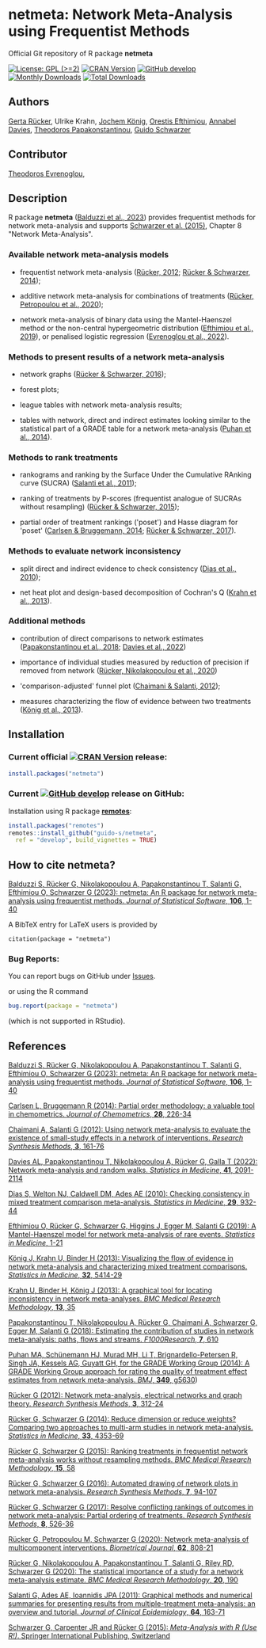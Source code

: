 # netmeta: Network Meta-Analysis using Frequentist Methods
Official Git repository of R package **netmeta**

[![License: GPL (>=2)](https://img.shields.io/badge/license-GPL-blue)](https://www.gnu.org/licenses/old-licenses/gpl-2.0.en.html)
[![CRAN Version](https://www.r-pkg.org/badges/version/netmeta)](https://cran.r-project.org/package=netmeta)
[![GitHub develop](https://img.shields.io/badge/develop-3.0--3-purple)](https://img.shields.io/badge/develop-3.0--3-purple)
[![Monthly Downloads](https://cranlogs.r-pkg.org/badges/netmeta)](https://cranlogs.r-pkg.org/badges/netmeta)
[![Total Downloads](https://cranlogs.r-pkg.org/badges/grand-total/netmeta)](https://cranlogs.r-pkg.org/badges/grand-total/netmeta)


## Authors

[Gerta Rücker](https://orcid.org/0000-0002-2192-2560),
Ulrike Krahn,
[Jochem König](https://orcid.org/0000-0003-4683-0360),
[Orestis Efthimiou](https://orcid.org/0000-0002-0955-7572),
[Annabel Davies](https://orcid.org/0000-0003-2320-7701),
[Theodoros Papakonstantinou](https://orcid.org/0000-0002-6630-6817),
[Guido Schwarzer](https://orcid.org/0000-0001-6214-9087)


## Contributor

[Theodoros Evrenoglou](https://orcid.org/0000-0003-3336-8058),


## Description

R package **netmeta** ([Balduzzi et al., 2023](https://www.doi.org/10.18637/jss.v106.i02)) provides frequentist methods for network meta-analysis and supports [Schwarzer et al. (2015)](https://link.springer.com/book/10.1007/978-3-319-21416-0), Chapter 8 "Network Meta-Analysis".

### Available network meta-analysis models

  - frequentist network meta-analysis ([Rücker, 2012](https://scholar.google.com/scholar?q=Rücker+2012+Network+meta-analysis+electrical+networks+and+graph+theory); [Rücker & Schwarzer, 2014](https://scholar.google.com/scholar?q=Rücker+Schwarzer+2014+Reduce+dimension+or+reduce+weights));

  - additive network meta-analysis for combinations of treatments
    ([Rücker, Petropoulou et al.,
    2020](https://doi.org/10.1002/bimj.201800167));

  - network meta-analysis of binary data using the Mantel-Haenszel
    method or the non-central hypergeometric distribution ([Efthimiou
    et al.,
    2019](https://scholar.google.com/scholar?q=Efthimiou+Rücker+Schwarzer+Higgins+Egger+Salanti+2019+Mantel-Haenszel+model)),
    or penalised logistic regression ([Evrenoglou et al.,
    2022](https://doi.org/10.1002/sim.9562)).


### Methods to present results of a network meta-analysis

  - network graphs ([Rücker & Schwarzer,
    2016](https://scholar.google.com/scholar?q=Rücker+Schwarzer+2016+Automated+drawing+of+network+plots+in+network+meta-analysis));

  - forest plots;

  - league tables with network meta-analysis results;
  
  - tables with network, direct and indirect estimates looking similar to the statistical part of a GRADE table for a network meta-analysis ([Puhan et al., 2014](https://scholar.google.com/scholar?q=puhan+schünemann+murad+2014+grade+network+meta-analysis)).


### Methods to rank treatments

  - rankograms and ranking by the Surface Under the Cumulative RAnking curve (SUCRA) ([Salanti et al., 2011](https://scholar.google.com/scholar?q=salanti+ades+ioannidis+2011+graphical+methods+multiple-treatment+meta-analysis));

  - ranking of treatments by P-scores (frequentist analogue of SUCRAs without resampling)
    ([Rücker & Schwarzer,
    2015](https://doi.org/10.1186/s12874-015-0060-8));

  - partial order of treatment rankings ('poset') and Hasse diagram
    for 'poset' ([Carlsen & Bruggemann,
    2014](https://scholar.google.com/scholar?q=Partial+order+methodology%3A+a+valuable+tool+in+chemometrics);
    [Rücker & Schwarzer,
    2017](https://scholar.google.com/scholar?q=Rücker+Schwarzer+2017+resolve+conflicting+rankings+of+outcomes+in+network+meta-analysis)).


### Methods to evaluate network inconsistency

  - split direct and indirect evidence to check consistency ([Dias et
    al.,
    2010](https://scholar.google.com/scholar?q=Checking+consistency+in+mixed+treatment+comparison+meta-analysis));

  - net heat plot and design-based decomposition of Cochran's Q
    ([Krahn et al., 2013](https://doi.org/10.1186/1471-2288-13-35)).


### Additional methods

 - contribution of direct comparisons to network estimates ([Papakonstantinou et al.,
   2018](https://doi.org/10.12688/f1000research.14770.3); [Davies et al., 2022](https://doi.org/10.1002/sim.9346))
 
  - importance of individual studies measured by reduction of precision if removed from network ([Rücker, Nikolakopoulou et al., 2020](https://doi.org/10.1186/s12874-020-01075-y))

  - 'comparison-adjusted' funnel plot ([Chaimani & Salanti,
    2012](https://scholar.google.com/scholar?q=Chaimani+Salanti+Using+network+meta-analysis+to+evaluate+the+existence+of+small-study+effects+in+a+network+of+interventions));
  
  - measures characterizing the flow of evidence between two
    treatments ([König et al.,
    2013](https://scholar.google.com/scholar?q=König+Krahn+Binder+2013+Visualizing+the+flow+of+evidence+in+network+meta-analysis+and+characterizing+mixed+treatment+comparisons)).


## Installation

### Current official [![CRAN Version](https://www.r-pkg.org/badges/version/netmeta)](https://cran.r-project.org/package=netmeta) release:
```r
install.packages("netmeta")
```

### Current [![GitHub develop](https://img.shields.io/badge/develop-3.0--3-purple)](https://img.shields.io/badge/develop-3.0--3-purple) release on GitHub:

Installation using R package
[**remotes**](https://cran.r-project.org/package=remotes):
```r
install.packages("remotes")
remotes::install_github("guido-s/netmeta",
  ref = "develop", build_vignettes = TRUE)
```


## How to cite netmeta?

[Balduzzi S, Rücker G, Nikolakopoulou A, Papakonstantinou T, Salanti G, Efthimiou O, Schwarzer G (2023): netmeta: An R package for network meta-analysis using frequentist methods. *Journal of Statistical Software*, **106**, 1-40](https://doi.org/10.18637/jss.v106.i02)

A BibTeX entry for LaTeX users is provided by

```
citation(package = "netmeta")
```


### Bug Reports:

You can report bugs on GitHub under
[Issues](https://github.com/guido-s/netmeta/issues).

or using the R command

```r
bug.report(package = "netmeta")
```

(which is not supported in RStudio).


## References

[Balduzzi S, Rücker G, Nikolakopoulou A, Papakonstantinou T, Salanti G, Efthimiou O, Schwarzer G (2023): netmeta: An R package for network meta-analysis using frequentist methods. *Journal of Statistical Software*, **106**, 1-40](https://doi.org/10.18637/jss.v106.i02)

[Carlsen L, Bruggemann R (2014): Partial order methodology: a valuable tool in chemometrics. *Journal of Chemometrics*, **28**, 226-34](https://scholar.google.com/scholar?q=Partial+order+methodology%3A+a+valuable+tool+in+chemometrics)

[Chaimani A, Salanti G (2012): Using network meta-analysis to evaluate the existence of small-study effects in a network of interventions. *Research Synthesis Methods*, **3**, 161-76](https://scholar.google.com/scholar?q=Chaimani+Salanti+Using+network+meta-analysis+to+evaluate+the+existence+of+small-study+effects+in+a+network+of+interventions)

[Davies AL, Papakonstantinou T, Nikolakopoulou A, Rücker G, Galla T (2022): Network meta-analysis and random walks. *Statistics in Medicine*, **41**, 2091-2114](https://doi.org/10.1002/sim.9346)

[Dias S, Welton NJ, Caldwell DM, Ades AE (2010): Checking consistency in mixed treatment comparison meta-analysis. *Statistics in Medicine*, **29**, 932-44](https://scholar.google.com/scholar?q=Checking+consistency+in+mixed+treatment+comparison+meta-analysis)

[Efthimiou O, Rücker G, Schwarzer G, Higgins J, Egger M, Salanti G
(2019): A Mantel-Haenszel model for network meta-analysis of rare
events. *Statistics in Medicine*, 1-21](https://scholar.google.com/scholar?q=Efthimiou+Rücker+Schwarzer+Higgins+Egger+Salanti+2019+Mantel-Haenszel+model)

[König J, Krahn U, Binder H (2013): Visualizing the flow of evidence in network meta-analysis and characterizing mixed treatment comparisons. *Statistics in Medicine*, **32**, 5414-29](https://scholar.google.com/scholar?q=König+Krahn+Binder+2013+Visualizing+the+flow+of+evidence+in+network+meta-analysis+and+characterizing+mixed+treatment+comparisons)

[Krahn U, Binder H, König J (2013): A graphical tool for locating inconsistency in network meta-analyses. *BMC Medical Research Methodology*, **13**, 35](https://doi.org/10.1186/1471-2288-13-35)

[Papakonstantinou T, Nikolakopoulou A, Rücker G, Chaimani A, Schwarzer G, Egger M, Salanti G (2018): Estimating the contribution of studies in network meta-analysis: paths, flows and streams. *F1000Research*, **7**, 610](https://doi.org/10.12688/f1000research.14770.3)

[Puhan MA, Schünemann HJ, Murad MH, Li T, Brignardello-Petersen R, Singh JA, Kessels AG, Guyatt GH, for the GRADE Working Group (2014): A GRADE Working Group approach for rating the quality of treatment effect estimates from network meta-analysis. *BMJ*, **349**, g5630](https://scholar.google.com/scholar?q=puhan+schünemann+murad+2014+grade+network+meta-analysis))

[Rücker G (2012): Network meta-analysis, electrical networks and graph theory. *Research Synthesis Methods*, **3**, 312-24](https://scholar.google.com/scholar?q=Rücker+2012+Network+meta-analysis+electrical+networks+and+graph+theory)

[Rücker G, Schwarzer G (2014): Reduce dimension or reduce weights? Comparing two approaches to multi-arm studies in network meta-analysis. *Statistics in Medicine*, **33**, 4353-69](https://scholar.google.com/scholar?q=Rücker+Schwarzer+2014+Reduce+dimension+or+reduce+weights)

[Rücker G, Schwarzer G (2015): Ranking treatments in frequentist network meta-analysis works without resampling methods. *BMC Medical Research Methodology*, **15**, 58](https://doi.org/10.1186/s12874-015-0060-8)

[Rücker G, Schwarzer G (2016): Automated drawing of network plots in network meta-analysis. *Research Synthesis Methods*, **7**, 94-107](https://scholar.google.com/scholar?q=Rücker+Schwarzer+2016+Automated+drawing+of+network+plots+in+network+meta-analysis)

[Rücker G, Schwarzer G (2017): Resolve conflicting rankings of outcomes in network meta-analysis: Partial ordering of treatments. *Research Synthesis Methods*, **8**, 526-36](https://scholar.google.com/scholar?q=Rücker+Schwarzer+2017+resolve+conflicting+rankings+of+outcomes+in+network+meta-analysis)

[Rücker G, Petropoulou M, Schwarzer G (2020): Network meta-analysis of multicomponent interventions. *Biometrical Journal*, **62**, 808-21](https://doi.org/10.1002/bimj.201800167)

[Rücker G, Nikolakopoulou A, Papakonstantinou T, Salanti G, Riley RD, Schwarzer G (2020): The statistical importance of a study for a network meta-analysis estimate. *BMC Medical Research Methodology*, **20**, 190](https://doi.org/10.1186/s12874-020-01075-y)

[Salanti G, Ades AE, Ioannidis JPA (2011): Graphical methods and numerical summaries for presenting results from multiple-treatment meta-analysis: an overview and tutorial. *Journal of Clinical Epidemiology*, **64**, 163-71](https://scholar.google.com/scholar?q=salanti+ades+ioannidis+2011+graphical+methods+multiple-treatment+meta-analysis)

[Schwarzer G, Carpenter JR and Rücker G (2015): *Meta-Analysis with R (Use R!)*. Springer International Publishing, Switzerland](https://link.springer.com/book/10.1007/978-3-319-21416-0)
